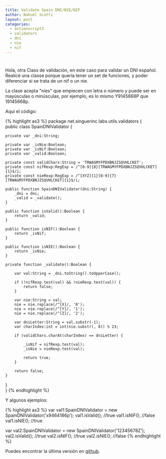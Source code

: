 ```yaml
---
title: Validate Spain DNI/NIE/NIF
author: Nahuel Scotti
layout: post
categories:
  - actionscript3
  - validators
  - dni
  - nie
  - nif
---
```

# 

Hola, otra Class de validaci&oacute;n, en este caso para validar un DNI espa&ntilde;ol.<br/>
Realic&eacute; una classe porque quer&iacute;a tener un set de funciones, y poder diferenciar si se trata de un nif o un nie.

La clase acepta "nies" que empiecen con letra o n&uacute;mero y puede ser en may&uacute;sculas o min&uacute;sculas, por ejemplo, es lo mismo Y9145668P que 19145668p.

Aqu&iacute; el c&oacute;digo:

{% highlight as3 %}
package net.singuerinc.labs.utils.validators {  
public class SpainDNIValidator {  

    private var _dni:String;  

    private var _isNie:Boolean;  
    private var _isNif:Boolean;  
    private var _valid:Boolean;  

    private const validChars:String = 'TRWAGMYFPDXBNJZSQVHLCKET';  
    private const nifRexp:RegExp = /^[0-9]{8}[TRWAGMYFPDXBNJZSQVHLCKET]{1}$/i;  
    private const nieRexp:RegExp = /^[XYZ]{1}[0-9]{7}[TRWAGMYFPDXBNJZSQVHLCKET]{1}$/i;  

    public function SpainDNIValidator(dni:String) {  
        _dni = dni;  
        _valid = _validate();
    }  

    public function isValid():Boolean {  
        return _valid;  
    }  

    public function isNIF():Boolean {  
        return _isNif;  
    }  

    public function isNIE():Boolean {  
        return _isNie;  
    }  

    private function _validate():Boolean {  

        var val:String = _dni.toString().toUpperCase();  

        if (!nifRexp.test(val) && !nieRexp.test(val)) {  
            return false;  
        }  

        var nie:String = val;  
        nie = nie.replace(/^[X]/, '0');  
        nie = nie.replace(/^[Y]/, '1');  
        nie = nie.replace(/^[Z]/, '2');  

        var dniLetter:String = val.substr(-1);  
        var charIndex:int = int(nie.substr(, 8)) % 23;  

        if (validChars.charAt(charIndex) == dniLetter) {  

            _isNif = nifRexp.test(val);  
            _isNie = nieRexp.test(val);  

            return true;  
        }  

        return false;  
    }  
}  
}
{% endhighlight %}

Y algunos ejemplos:

{% highlight as3 %}
var val1:SpainDNIValidator = new SpainDNIValidator('x9464186p');
val1.isValid(); //true
val1.isNIF(); //false
val1.isNIE(); //true

var val2:SpainDNIValidator = new SpainDNIValidator('12345678Z');
val2.isValid(); //true
val2.isNIF(); //true
val2.isNIE(); //false
{% endhighlight %}

[2]: https://github.com/singuerinc/singuerinc-blog/blob/master/src/net/singuerinc/labs/utils/validators/SpainDNIValidator.as
Puedes encontrar la &uacute;ltima versi&oacute;n en [github][2].
